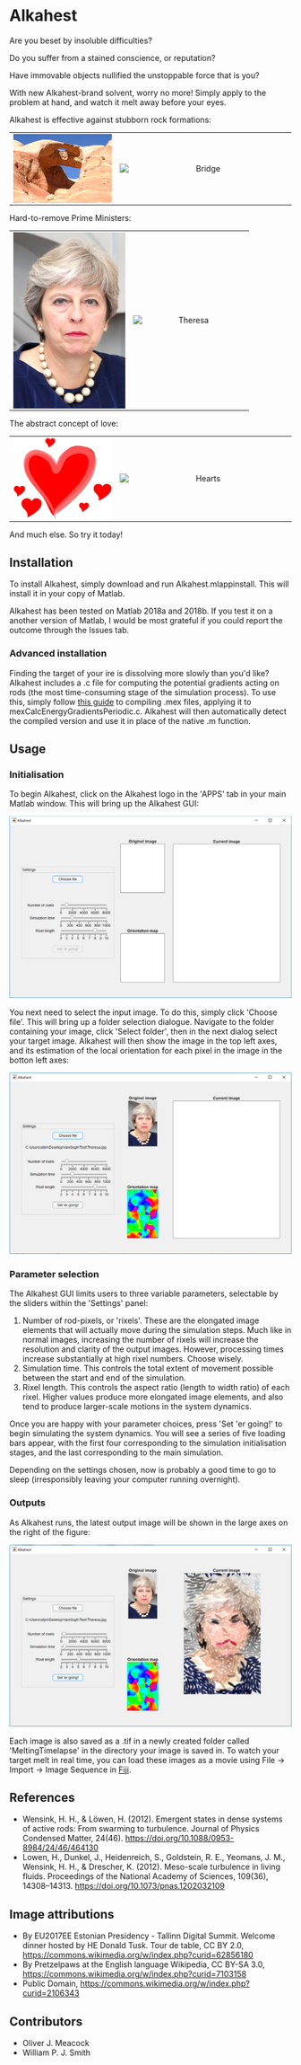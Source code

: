 # Alkahest

Are you beset by insoluble difficulties?

Do you suffer from a stained conscience, or reputation?

Have immovable objects nullified the unstoppable force that is you?

With new Alkahest-brand solvent, worry no more! Simply apply to the problem at hand, and watch it melt away before your eyes.
 
Alkahest is effective against stubborn rock formations:

<table width="600" border="0" cellpadding="0" cellspacing="0">

<tr>

<td align="center" valign="center">
<img align="left" src="https://raw.githubusercontent.com/Pseudomoaner/Alkahest/master/Graphics/Bridge.png" alt="Bridge" width="300"/>
</td>

<td align="center" valign="center">
<img align="right" src="https://raw.githubusercontent.com/Pseudomoaner/Alkahest/master/Graphics/Bridge.gif" alt="Bridge" width="300"/>
</td>

</tr>

</table>

Hard-to-remove Prime Ministers:

<table width="400" border="0" cellpadding="0" cellspacing="0">

<tr>

<td align="center" valign="center">
<img align="left" src="https://raw.githubusercontent.com/Pseudomoaner/Alkahest/master/Graphics/Theresa.jpg" alt="Theresa" width="200"/>
</td>

<td align="center" valign="center">
<img align="right" src="https://raw.githubusercontent.com/Pseudomoaner/Alkahest/master/Graphics/Theresa.gif" alt="Theresa" width="200"/>
</td>

</tr>

</table>

The abstract concept of love:

<table width="600" border="0" cellpadding="0" cellspacing="0">

<tr>

<td align="center" valign="center">
<img align="left" src="https://raw.githubusercontent.com/Pseudomoaner/Alkahest/master/Graphics/Hearts.jpg" alt="Hearts" width="300"/>
</td>

<td align="center" valign="center">
<img align="right" src="https://raw.githubusercontent.com/Pseudomoaner/Alkahest/master/Graphics/Hearts.gif" alt="Hearts" width="300"/>
</td>

</tr>

</table>

And much else. So try it today!

## Installation

To install Alkahest, simply download and run Alkahest.mlappinstall. This will install it in your copy of Matlab. 

Alkahest has been tested on Matlab 2018a and 2018b. If you test it on a another version of Matlab, I would be most grateful if you could report the outcome through the Issues tab.

### Advanced installation

Finding the target of your ire is dissolving more slowly than you'd like? Alkahest includes a .c file for computing the potential gradients acting on rods (the most time-consuming stage of the simulation process). To use this, simply follow [this guide](http://cs.smith.edu/~nhowe/370/Assign/mexfiles.html) to compiling .mex files, applying it to mexCalcEnergyGradientsPeriodic.c. Alkahest will then automatically detect the compiled version and use it in place of the native .m function.

## Usage

### Initialisation

To begin Alkahest, click on the Alkahest logo in the 'APPS' tab in your main Matlab window. This will bring up the Alkahest GUI:

![Empty GUI](https://raw.githubusercontent.com/Pseudomoaner/Alkahest/master/Graphics/EmptyGUI.PNG)

You next need to select the input image. To do this, simply click 'Choose file'. This will bring up a folder selection dialogue. Navigate to the folder containing your image, click 'Select folder', then in the next dialog select your target image. Alkahest will then show the image in the top left axes, and its estimation of the local orientation for each pixel in the image in the botton left axes:

![Initialised GUI](https://raw.githubusercontent.com/Pseudomoaner/Alkahest/master/Graphics/HalfDoneGUI.PNG)

### Parameter selection

The Alkahest GUI limits users to three variable parameters, selectable by the sliders within the 'Settings' panel:

1. Number of rod-pixels, or 'rixels'. These are the elongated image elements that will actually move during the simulation steps. Much like in normal images, increasing the number of rixels will increase the resolution and clarity of the output images. However, processing times increase substantially at high rixel numbers. Choose wisely.
2. Simulation time. This controls the total extent of movement possible between the start and end of the simulation.
3. Rixel length. This controls the aspect ratio (length to width ratio) of each rixel. Higher values produce more elongated image elements, and also tend to produce larger-scale motions in the system dynamics.

Once you are happy with your parameter choices, press 'Set 'er going!' to begin simulating the system dynamics. You will see a series of five loading bars appear, with the first four corresponding to the simulation initialisation stages, and the last corresponding to the main simulation.

Depending on the settings chosen, now is probably a good time to go to sleep (irresponsibly leaving your computer running overnight).

### Outputs

As Alkahest runs, the latest output image will be shown in the large axes on the right of the figure:

![Running GUI](https://raw.githubusercontent.com/Pseudomoaner/Alkahest/master/Graphics/RunningGUI.PNG)

Each image is also saved as a .tif in a newly created folder called 'MeltingTimelapse' in the directory your image is saved in. To watch your target melt in real time, you can load these images as a movie using File -> Import -> Image Sequence in [Fiji](https://fiji.sc/).

## References

- Wensink, H. H., & Löwen, H. (2012). Emergent states in dense systems of active rods: From swarming to turbulence. Journal of Physics Condensed Matter, 24(46). https://doi.org/10.1088/0953-8984/24/46/464130
- Lowen, H., Dunkel, J., Heidenreich, S., Goldstein, R. E., Yeomans, J. M., Wensink, H. H., & Drescher, K. (2012). Meso-scale turbulence in living fluids. Proceedings of the National Academy of Sciences, 109(36), 14308–14313. https://doi.org/10.1073/pnas.1202032109

## Image attributions

- By EU2017EE Estonian Presidency - Tallinn Digital Summit. Welcome dinner hosted by HE Donald Tusk. Tour de table, CC BY 2.0, https://commons.wikimedia.org/w/index.php?curid=62856180
- By Pretzelpaws at the English language Wikipedia, CC BY-SA 3.0, https://commons.wikimedia.org/w/index.php?curid=7103158
- Public Domain, https://commons.wikimedia.org/w/index.php?curid=2106343

## Contributors

- Oliver J. Meacock
- William P. J. Smith
